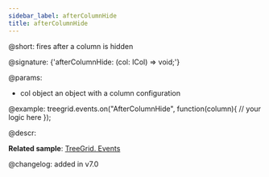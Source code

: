 ```yaml
---
sidebar_label: afterColumnHide
title: afterColumnHide
---          
```


@short: fires after a column is hidden

@signature: {'afterColumnHide: (col: ICol) => void;'}

@params: 
- col   object  an object with a column configuration

@example:
treegrid.events.on("AfterColumnHide", function(column){
    // your logic here
});


@descr:


**Related sample**: [TreeGrid. Events](https://snippet.dhtmlx.com/sgwnxshe)

@changelog: added in v7.0